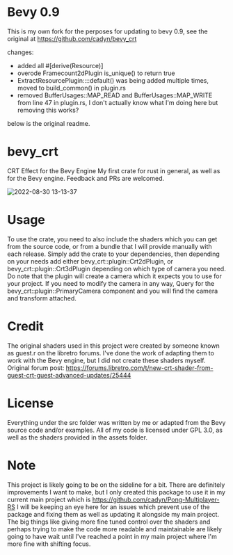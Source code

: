 # Bevy 0.9
This is my own fork for the perposes for updating to bevy 0.9, see the original at https://github.com/cadyn/bevy_crt

changes:
- added all #[derive(Resource)]
- overode Framecount2dPlugin<M> is_unique() to return true
- ExtractResourcePlugin::<ExtractedFrameCount>::default() was being added multiple times, moved to build_common() in plugin.rs
- removed BufferUsages::MAP_READ and BufferUsages::MAP_WRITE from line 47 in plugin.rs, I don't actually know what I'm doing here but removing this works?

below is the original readme.

# bevy_crt
CRT Effect for the Bevy Engine
My first crate for rust in general, as well as for the Bevy engine.
Feedback and PRs are welcomed.

![2022-08-30 13-13-37](https://user-images.githubusercontent.com/35672377/187535191-5a59a122-fe55-41d6-9110-2740e7dab6e9.gif)

# Usage
To use the crate, you need to also include the shaders which you can get from the source code, or from a bundle that I will provide manually with each release.
Simply add the crate to your dependencies, then depending on your needs add either bevy_crt::plugin::Crt2dPlugin, or bevy_crt::plugin::Crt3dPlugin depending on which type of camera you need.
Do note that the plugin will create a camera which it expects you to use for your project. If you need to modify the camera in any way, Query for the bevy_crt::plugin::PrimaryCamera component and you will find the camera and transform attached.

# Credit
The original shaders used in this project were created by someone known as guest.r on the libretro forums. I've done the work of adapting them to work with the Bevy engine, but I did not create these shaders myself.
Original forum post: https://forums.libretro.com/t/new-crt-shader-from-guest-crt-guest-advanced-updates/25444

# License
Everything under the src folder was written by me or adapted from the Bevy source code and/or examples. All of my code is licensed under GPL 3.0, as well as the shaders provided in the assets folder.

# Note
This project is likely going to be on the sideline for a bit. There are definitely improvements I want to make, but I only created this package to use it in my current main project which is https://github.com/cadyn/Pong-Multiplayer-RS I will be keeping an eye here for an issues which prevent use of the package and fixing them as well as updating it alongside my main project. The big things like giving more fine tuned control over the shaders and perhaps trying to make the code more readable and maintainable are likely going to have wait until I've reached a point in my main project where I'm more fine with shifting focus.
